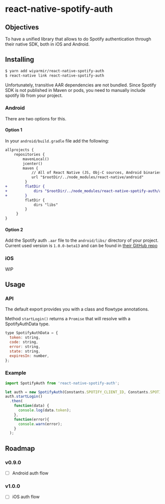 
# react-native-spotify-auth

## Objectives

To have a unified library that allows to do Spotify authentication through their native SDK, both in iOS and Android.

## Installing

```bash
$ yarn add wiyarmir/react-native-spotify-auth
$ react-native link react-native-spotify-auth
```
  
Unfortunately, transitive AAR dependencies are not bundled. Since Spotify SDK is not published in Maven or pods, you need to manually include spotify lib from your project. 

### Android

There are two options for this.

#### Option 1

In your `android/build.gradle` file add the following:

```diff
allprojects {
    repositories {
        mavenLocal()
        jcenter()
        maven {
            // All of React Native (JS, Obj-C sources, Android binaries) is installed from npm
            url "$rootDir/../node_modules/react-native/android"
         }
+        flatDir {
+            dirs "$rootDir/../node_modules/react-native-spotify-auth/android/libs"
+        }
         flatDir {
             dirs "libs"
         }
     }
}
```

#### Option 2

Add the Spotify auth `.aar` file to the `android/libs/` directory of your project. Current used version is `1.0.0-beta13` and can be found in [their GitHub repo](https://github.com/spotify/android-sdk/tree/1.0.0-beta13)

### iOS

WIP

## Usage

### API

The default export provides you with a class and flowtype annotations.

Method `startLogin()` returns a `Promise` that will resolve with a SpotifyAuthData type.

```js
type SpotifyAuthData = {
  token: string,
  code: string,
  error: string,
  state: string,
  expiresIn: number,
};
```

### Example

```js
import SpotifyAuth from 'react-native-spotify-auth';

let auth = new SpotifyAuth(Constants.SPOTIFY_CLIENT_ID, Constants.SPOTIFY_REDIRECT_URI);
auth.startLogin()
  .then(
    function(data) {
      console.log(data.token);
    },
    function(error){
      console.warn(error);
    }
  );
```

## Roadmap

### v0.9.0

- [ ] Android auth flow

### v1.0.0

- [ ] iOS auth flow

